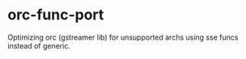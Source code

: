# orc-func-port
Optimizing orc (gstreamer lib) for unsupported archs using sse funcs instead of generic.
